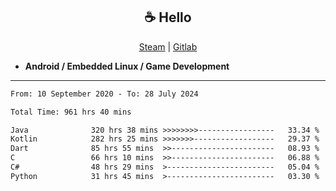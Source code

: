 <h2 align="center"> ☕ Hello </h2>

<p align="center">
  <a href="https://steamcommunity.com/id/Niforances/">Steam</a> |
  <a href="https://gitlab.com/niforances">Gitlab</a>
</p>

 - **Android / Embedded Linux / Game Development**

------

<!--START_SECTION:waka-->

```txt
From: 10 September 2020 - To: 28 July 2024

Total Time: 961 hrs 40 mins

Java              320 hrs 38 mins >>>>>>>>-----------------   33.34 %
Kotlin            282 hrs 25 mins >>>>>>>------------------   29.37 %
Dart              85 hrs 55 mins  >>-----------------------   08.93 %
C                 66 hrs 10 mins  >>-----------------------   06.88 %
C#                48 hrs 29 mins  >------------------------   05.04 %
Python            31 hrs 45 mins  >------------------------   03.30 %
```

<!--END_SECTION:waka-->
